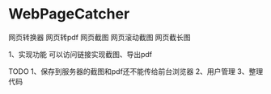 # WebPageCatcher
网页转换器 网页转pdf 网页截图 网页滚动截图  网页截长图



1、实现功能 可以访问链接实现截图、导出pdf

TODO 
1、保存到服务器的截图和pdf还不能传给前台浏览器
2、用户管理
3、整理代码
